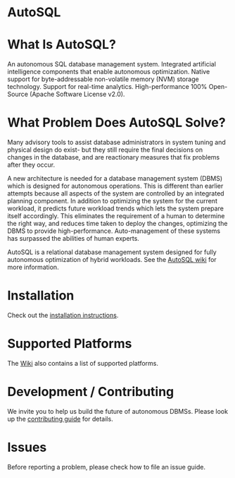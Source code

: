 # AutoSQL

# What Is AutoSQL?
An autonomous SQL database management system.
Integrated artificial intelligence components that enable autonomous optimization.
Native support for byte-addressable non-volatile memory (NVM) storage technology.
Support for real-time analytics.
High-performance
100% Open-Source (Apache Software License v2.0).

# What Problem Does AutoSQL Solve?
Many advisory tools to assist database administrators in system tuning and physical design do exist- but they still require the final decisions on changes in the database, and are reactionary measures that fix problems after they occur.

A new architecture is needed for a database management system (DBMS) which is designed for autonomous operations. This is different than earlier attempts because all aspects of the system are controlled by an integrated planning component. In addition to optimizing the system for the current workload, it predicts future workload trends which lets the system prepare itself accordingly. This eliminates the requirement of a human to determine the right way, and reduces time taken to deploy the changes, optimizing the DBMS to provide high-performance. Auto-management of these systems has surpassed the abilities of human experts.

AutoSQL is a relational database management system designed for fully autonomous optimization of hybrid workloads. See the [AutoSQL wiki](https://github.com/dbresearchgroup/AutoSQL/wiki) for more information.

# Installation
Check out the [installation instructions](https://github.com/dbresearchgroup/AutoSQL/wiki/Installation).

# Supported Platforms
The [Wiki](https://github.com/dbresearchgroup/AutoSQL/wiki) also contains a list of supported platforms.

# Development / Contributing
We invite you to help us build the future of autonomous DBMSs. Please look up the [contributing guide](https://github.com/dbresearchgroup/AutoSQL/wiki/Contributing) for details.

# Issues
Before reporting a problem, please check how to file an issue guide.

